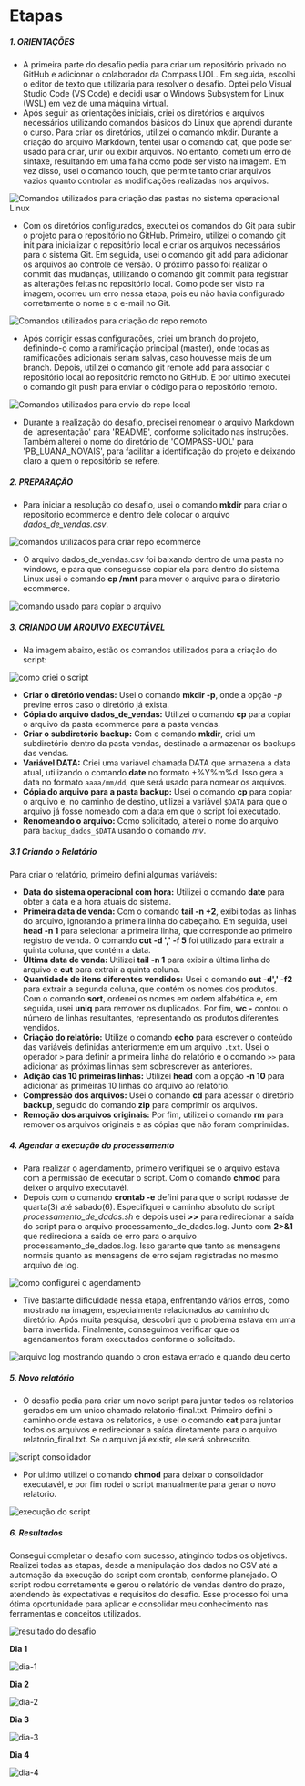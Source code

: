 
# Etapas


##### 1. ORIENTAÇÕES

- A primeira parte do desafio pedia para criar um repositório privado no GitHub e adicionar o colaborador da Compass UOL. Em seguida, escolhi o editor de texto que utilizaria para resolver o desafio. Optei pelo Visual Studio Code (VS Code) e decidi usar o Windows Subsystem for Linux (WSL) em vez de uma máquina virtual.
- Após seguir as orientações iniciais, criei os diretórios e arquivos necessários utilizando comandos básicos do Linux que aprendi durante o curso. Para criar os diretórios, utilizei o comando mkdir. Durante a criação do arquivo Markdown, tentei usar o comando cat, que pode ser usado para criar, unir ou exibir arquivos. No entanto, cometi um erro de sintaxe, resultando em uma falha como pode ser visto na imagem. Em vez disso, usei o comando touch, que permite tanto criar arquivos vazios quanto controlar as modificações realizadas nos arquivos.

![Comandos utilizados para criação das pastas no sistema operacional Linux](/Sprint_1/evidencias/3-pastas.png)

- Com os diretórios configurados, executei os comandos do Git para subir o projeto para o repositório no GitHub. Primeiro, utilizei o comando git init para inicializar o repositório local e criar os arquivos necessários para o sistema Git. Em seguida, usei o comando git add para adicionar os arquivos ao controle de versão. O próximo passo foi realizar o commit das mudanças, utilizando o comando git commit para registrar as alterações feitas no repositório local. Como pode ser visto na imagem, ocorreu um erro nessa etapa, pois eu não havia configurado corretamente o nome e o e-mail no Git. 

![Comandos utilizados para criação do repo remoto](/Sprint_1/evidencias/4-commit.png)
 

- Após corrigir essas configurações, criei um branch do projeto, definindo-o como a ramificação principal (master), onde todas as ramificações adicionais seriam salvas, caso houvesse mais de um branch. Depois, utilizei o comando git remote add para associar o repositório local ao repositório remoto no GitHub. E por ultimo executei o comando git push para enviar o código para o repositório remoto.

![Comandos utilizados para envio do repo local](/Sprint_1/evidencias/5-branch.png)
 
- Durante a realização do desafio, precisei renomear o arquivo Markdown de 'apresentação' para 'README', conforme solicitado nas instruções. Também alterei o nome do diretório de 'COMPASS-UOL' para 'PB_LUANA_NOVAIS', para facilitar a identificação do projeto e deixando claro a quem o repositório se refere.


##### 2. PREPARAÇÃO

- Para iniciar a resolução do desafio, usei o comando **mkdir** para criar o repositorio ecommerce e dentro dele colocar o arquivo *dados_de_vendas.csv*. 

![comandos utilizados para criar repo ecommerce](/Sprint_1/evidencias/6-ecommerce.png)

- O arquivo dados_de_vendas.csv foi baixando dentro de uma pasta no windows, e para que conseguisse copiar ela para dentro do sistema Linux usei o comando **cp /mnt** para mover o arquivo para o diretorio ecommerce. 

![comando usado para copiar o arquivo](/Sprint_1/evidencias/7-copia-dados.png)

##### 3. CRIANDO UM ARQUIVO EXECUTÁVEL
- Na imagem abaixo, estão os comandos utilizados para a criação do script:

![como criei o script](/Sprint_1/evidencias/8-script.png)

- **Criar o diretório vendas:** Usei o comando **mkdir -p**, onde a opção *-p* previne erros caso o diretório já exista.
- **Cópia do arquivo dados_de_vendas:** Utilizei o comando **cp** para copiar o arquivo da pasta ecommerce para a pasta vendas.
- **Criar o subdiretório backup:** Com o comando **mkdir**, criei um subdiretório dentro da pasta vendas, destinado a armazenar os backups das vendas.
- **Variável DATA:** Criei uma variável chamada DATA que armazena a data atual, utilizando o comando **date** no formato +%Y%m%d. Isso gera a data no formato `aaaa/mm/dd`, que será usado para nomear os arquivos.
- **Cópia do arquivo para a pasta backup:** Usei o comando **cp** para copiar o arquivo e, no caminho de destino, utilizei a variável `$DATA` para que o arquivo já fosse nomeado com a data em que o script foi executado.
- **Renomeando o arquivo:** Como solicitado, alterei o nome do arquivo para `backup_dados_$DATA` usando o comando *mv*.

##### 3.1 Criando o Relatório


Para criar o relatório, primeiro defini algumas variáveis:

- **Data do sistema operacional com hora:** Utilizei o comando **date** para obter a data e a hora atuais do sistema.
- **Primeira data de venda:** Com o comando **tail -n +2**, exibi todas as linhas do arquivo, ignorando a primeira linha do cabeçalho. Em seguida, usei **head -n 1** para selecionar a primeira linha, que corresponde ao primeiro registro de venda. O comando **cut -d ',' -f 5** foi utilizado para extrair a quinta coluna, que contém a data.
- **Última data de venda:** Utilizei **tail -n 1** para exibir a última linha do arquivo e **cut** para extrair a quinta coluna.
- **Quantidade de itens diferentes vendidos:** Usei o comando **cut -d',' -f2** para extrair a segunda coluna, que contém os nomes dos produtos. Com o comando **sort**, ordenei os nomes em ordem alfabética e, em seguida, usei **uniq** para remover os duplicados. Por fim, **wc -** contou o número de linhas resultantes, representando os produtos diferentes vendidos.
- **Criação do relatório:** Utilize o comando **echo** para escrever o conteúdo das variáveis definidas anteriormente em um arquivo `.txt`. Usei o operador `>` para definir a primeira linha do relatório e o comando `>>` para adicionar as próximas linhas sem sobrescrever as anteriores.
- **Adição das 10 primeiras linhas:** Utilizei **head** com a opção **-n 10** para adicionar as primeiras 10 linhas do arquivo ao relatório.
- **Compressão dos arquivos:** Usei o comando **cd** para acessar o diretório **backup**, seguido do comando **zip** para comprimir os arquivos.
- **Remoção dos arquivos originais:** Por fim, utilizei o comando **rm** para remover os arquivos originais e as cópias que não foram comprimidas.
    
##### 4. Agendar a execução do processamento
- Para realizar o agendamento, primeiro verifiquei se o arquivo estava com a permissão de executar o script. Com o comando **chmod**  para deixer o arquivo executavél. 
- Depois com o comando **crontab -e** defini para que o script rodasse de quarta(3) até sabado(6). Especifiquei o caminho absoluto do script *processamento_de_dados.sh* e depois usei **>>** para redirecionar a saída do script para o arquivo processamento_de_dados.log. Junto com **2>&1** que redireciona a saída de erro para o arquivo processamento_de_dados.log. Isso garante que tanto as mensagens normais quanto as mensagens de erro sejam registradas no mesmo arquivo de log.

![como configurei o agendamento](/Sprint_1/evidencias/9-cron.png)

- Tive bastante dificuldade nessa etapa, enfrentando vários erros, como mostrado na imagem, especialmente relacionados ao caminho do diretório. Após muita pesquisa, descobri que o problema estava em uma barra invertida. Finalmente, conseguimos verificar que os agendamentos foram executados conforme o solicitado.

![arquivo log mostrando quando o cron estava errado e quando deu certo](/Sprint_1/evidencias/10-log.png)

##### 5. Novo relatório

- O desafio pedia para criar um novo script para juntar todos os relatorios gerados em um unico chamado relatorio-final.txt. Primeiro defini o caminho onde estava os relatorios, e usei o comando **cat** para juntar todos os arquivos e redirecionar a saída diretamente para o arquivo relatorio_final.txt. Se o arquivo já existir, ele será sobrescrito.

![script consolidador](/Sprint_1/evidencias/consolidador.png)

- Por ultimo utilizei o comando **chmod** para deixar o consolidador executavél, e por fim rodei o script manualmente para gerar o novo relatorio. 

![execução do script](/Sprint_1/evidencias/11-relatorio-final.png)

##### 6. Resultados
Consegui completar o desafio com sucesso, atingindo todos os objetivos. Realizei todas as etapas, desde a manipulação dos dados no CSV até a automação da execução do script com crontab, conforme planejado. O script rodou corretamente e gerou o relatório de vendas dentro do prazo, atendendo às expectativas e requisitos do desafio. Esse processo foi uma ótima oportunidade para aplicar e consolidar meu conhecimento nas ferramentas e conceitos utilizados.

![resultado do desafio](/Sprint_1/evidencias/resultado.png)

**Dia 1**

![dia-1](/Sprint_1/evidencias/dia-1.png)

**Dia 2**

![dia-2](/Sprint_1/evidencias/dia-2.png)

**Dia 3**

![dia-3](/Sprint_1/evidencias/dia-3.png)

**Dia 4**

![dia-4](/Sprint_1/evidencias/dia-4.png)
